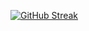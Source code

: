 [![GitHub Streak](https://streak-stats.demolab.com?user=GaiusNale&theme=dark)](https://git.io/streak-stats)
